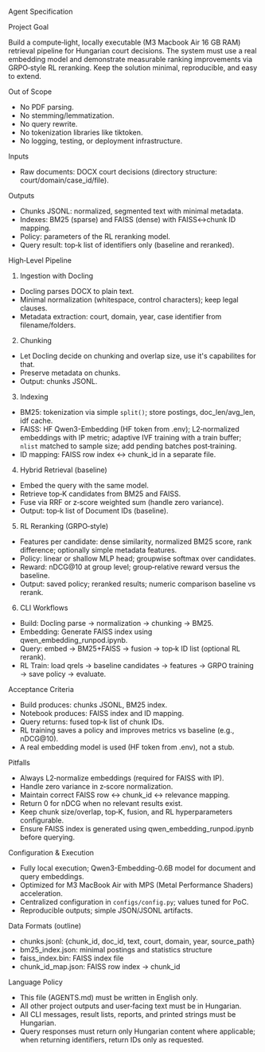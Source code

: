 Agent Specification

Project Goal

Build a compute‑light, locally executable (M3 Macbook Air 16 GB RAM) retrieval pipeline for Hungarian court decisions. The system must use a real embedding model and demonstrate measurable ranking improvements via GRPO‑style RL reranking. Keep the solution minimal, reproducible, and easy to extend.

Out of Scope
- No PDF parsing.
- No stemming/lemmatization.
- No query rewrite.
- No tokenization libraries like tiktoken.
- No logging, testing, or deployment infrastructure.

Inputs
- Raw documents: DOCX court decisions (directory structure: court/domain/case_id/file).

Outputs
- Chunks JSONL: normalized, segmented text with minimal metadata.
- Indexes: BM25 (sparse) and FAISS (dense) with FAISS↔chunk ID mapping.
- Policy: parameters of the RL reranking model.
- Query result: top‑k list of identifiers only (baseline and reranked).

High‑Level Pipeline
1) Ingestion with Docling
- Docling parses DOCX to plain text.
- Minimal normalization (whitespace, control characters); keep legal clauses.
- Metadata extraction: court, domain, year, case identifier from filename/folders.

2) Chunking
- Let Docling decide on chunking and overlap size, use it's capabilites for that.
- Preserve metadata on chunks.
- Output: chunks JSONL.

3) Indexing
- BM25: tokenization via simple `split()`; store postings, doc_len/avg_len, idf cache.
- FAISS: HF Qwen3-Embedding (HF token from .env); L2‑normalized embeddings with IP metric; adaptive IVF training with a train buffer; `nlist` matched to sample size; add pending batches post‑training.
- ID mapping: FAISS row index ↔ chunk_id in a separate file.

4) Hybrid Retrieval (baseline)
- Embed the query with the same model.
- Retrieve top‑K candidates from BM25 and FAISS.
- Fuse via RRF or z‑score weighted sum (handle zero variance).
- Output: top‑k list of Document IDs (baseline).

5) RL Reranking (GRPO‑style)
- Features per candidate: dense similarity, normalized BM25 score, rank difference; optionally simple metadata features.
- Policy: linear or shallow MLP head; groupwise softmax over candidates.
- Reward: nDCG@10 at group level; group‑relative reward versus the baseline.
- Output: saved policy; reranked results; numeric comparison baseline vs rerank.

6) CLI Workflows
- Build: Docling parse → normalization → chunking → BM25.
- Embedding: Generate FAISS index using qwen_embedding_runpod.ipynb.
- Query: embed → BM25+FAISS → fusion → top‑k ID list (optional RL rerank).
- RL Train: load qrels → baseline candidates → features → GRPO training → save policy → evaluate.

Acceptance Criteria
- Build produces: chunks JSONL, BM25 index.
- Notebook produces: FAISS index and ID mapping.
- Query returns: fused top‑k list of chunk IDs.
- RL training saves a policy and improves metrics vs baseline (e.g., nDCG@10).
- A real embedding model is used (HF token from .env), not a stub.

Pitfalls
- Always L2‑normalize embeddings (required for FAISS with IP).
- Handle zero variance in z‑score normalization.
- Maintain correct FAISS row ↔ chunk_id ↔ relevance mapping.
- Return 0 for nDCG when no relevant results exist.
- Keep chunk size/overlap, top‑K, fusion, and RL hyperparameters configurable.
- Ensure FAISS index is generated using qwen_embedding_runpod.ipynb before querying.

Configuration & Execution
- Fully local execution; Qwen3-Embedding-0.6B model for document and query embeddings.
- Optimized for M3 MacBook Air with MPS (Metal Performance Shaders) acceleration.
- Centralized configuration in `configs/config.py`; values tuned for PoC.
- Reproducible outputs; simple JSON/JSONL artifacts.

Data Formats (outline)
- chunks.jsonl: {chunk_id, doc_id, text, court, domain, year, source_path}
- bm25_index.json: minimal postings and statistics structure
- faiss_index.bin: FAISS index file
- chunk_id_map.json: FAISS row index → chunk_id

Language Policy
- This file (AGENTS.md) must be written in English only.
- All other project outputs and user‑facing text must be in Hungarian.
- All CLI messages, result lists, reports, and printed strings must be Hungarian.
- Query responses must return only Hungarian content where applicable; when returning identifiers, return IDs only as requested.